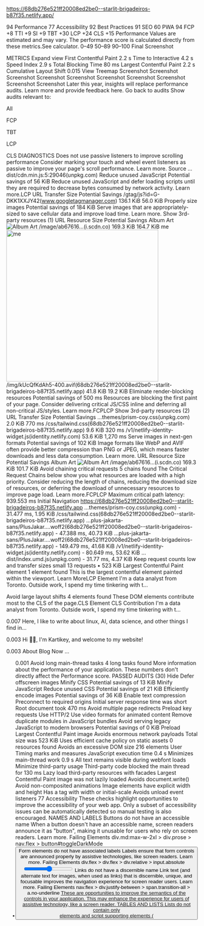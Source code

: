 
https://68db276e521ff20008ed2be0--starlit-brigadeiros-b87f35.netlify.app/



94
Performance
77
Accessibility
92
Best Practices
91
SEO
60
PWA
94
FCP
+8
TTI
+9
SI
+9
TBT
+30
LCP
+24
CLS
+15
Performance
Values are estimated and may vary. The performance score is calculated directly from these metrics.See calculator.
0–49
50–89
90–100
Final Screenshot

METRICS
Expand view
First Contentful Paint
2.2 s
Time to Interactive
4.2 s
Speed Index
2.9 s
Total Blocking Time
80 ms
Largest Contentful Paint
2.2 s
Cumulative Layout Shift
0.015
View Treemap
Screenshot
Screenshot
Screenshot
Screenshot
Screenshot
Screenshot
Screenshot
Screenshot
Screenshot
Screenshot
Later this year, insights will replace performance audits. Learn more and provide feedback here.
Go back to audits
Show audits relevant to:

All

FCP

TBT

LCP

CLS
DIAGNOSTICS
Does not use passive listeners to improve scrolling performance
Consider marking your touch and wheel event listeners as passive to improve your page's scroll performance. Learn more.
Source
…dist/cdn.min.js:5:29046(unpkg.com)
Reduce unused JavaScript Potential savings of 56 KiB
Reduce unused JavaScript and defer loading scripts until they are required to decrease bytes consumed by network activity. Learn more.LCP
URL
Transfer Size
Potential Savings
/gtag/js?id=G-DKK1XXJY42(www.googletagmanager.com)
136.1 KiB
56.0 KiB
Properly size images Potential savings of 184 KiB
Serve images that are appropriately-sized to save cellular data and improve load time. Learn more.
  Show 3rd-party resources (1)
URL
Resource Size
Potential Savings
Album Art
<img id="track-image" class="w-10 h-10 rounded-full mr-2 animate-spin-slow" src="https://i.scdn.co/image/ab67616d0000b2736c7112082b63beefffe40151" alt="Album Art">
/image/ab67616…(i.scdn.co)
169.3 KiB
164.7 KiB
me
<img src="https://68db276e521ff20008ed2be0--starlit-brigadeiros-b87f35.netlify.app/i…" class="rounded-full md:m-10 ml-0 w-28 h-28 self-center md:self-auto object-cover" alt="me" loading="lazy" decoding="async" style="max-width: 100%; height: auto;" width="400" height="400">
/img/kUcQfKdAh5-400.avif(68db276e521ff20008ed2be0--starlit-brigadeiros-b87f35.netlify.app)
41.8 KiB
19.2 KiB
Eliminate render-blocking resources Potential savings of 500 ms
Resources are blocking the first paint of your page. Consider delivering critical JS/CSS inline and deferring all non-critical JS/styles. Learn more.FCPLCP
  Show 3rd-party resources (2)
URL
Transfer Size
Potential Savings
…themes/prism-coy.css(unpkg.com)
2.0 KiB
770 ms
/css/tailwind.css(68db276e521ff20008ed2be0--starlit-brigadeiros-b87f35.netlify.app)
9.6 KiB
320 ms
/v1/netlify-identity-widget.js(identity.netlify.com)
53.6 KiB
1,270 ms
Serve images in next-gen formats Potential savings of 102 KiB
Image formats like WebP and AVIF often provide better compression than PNG or JPEG, which means faster downloads and less data consumption. Learn more.
URL
Resource Size
Potential Savings
Album Art
<img id="track-image" class="w-10 h-10 rounded-full mr-2 animate-spin-slow" src="https://i.scdn.co/image/ab67616d0000b2736c7112082b63beefffe40151" alt="Album Art">
/image/ab67616…(i.scdn.co)
169.3 KiB
101.7 KiB
Avoid chaining critical requests 5 chains found
The Critical Request Chains below show you what resources are loaded with a high priority. Consider reducing the length of chains, reducing the download size of resources, or deferring the download of unnecessary resources to improve page load. Learn more.FCPLCP
Maximum critical path latency: 939.553 ms
Initial Navigation
https://68db276e521ff20008ed2be0--starlit-brigadeiros-b87f35.netlify.app
…themes/prism-coy.css(unpkg.com) - 31.477 ms, 1.95 KiB
/css/tailwind.css(68db276e521ff20008ed2be0--starlit-brigadeiros-b87f35.netlify.app)
…plus-jakarta-sans/PlusJakar….woff2(68db276e521ff20008ed2be0--starlit-brigadeiros-b87f35.netlify.app) - 47.388 ms, 40.73 KiB
…plus-jakarta-sans/PlusJakar….woff2(68db276e521ff20008ed2be0--starlit-brigadeiros-b87f35.netlify.app) - 149.479 ms, 41.68 KiB
/v1/netlify-identity-widget.js(identity.netlify.com) - 80.649 ms, 53.62 KiB
…dist/index.umd.js(unpkg.com) - 31.77 ms, 4.37 KiB
Keep request counts low and transfer sizes small 13 requests • 523 KiB
Largest Contentful Paint element 1 element found
This is the largest contentful element painted within the viewport. Learn MoreLCP
Element
I'm a data analyst from Toronto. Outside work, I spend my time tinkering with t…
<p class="-mt-2">
Avoid large layout shifts 4 elements found
These DOM elements contribute most to the CLS of the page.CLS
Element
CLS Contribution
I'm a data analyst from Toronto. Outside work, I spend my time tinkering with t…
<p class="-mt-2">
0.007
Here, I like to write about linux, AI, data science, and other things I find in…
<p class="-mt-2">
0.003
Hi 👋🏼, I'm Kartikey, and welcome to my website!
<p>
0.003
About Blog Now ...
<ul class="list-none mt-5 px-0 text-xl flex items-center">
0.001
Avoid long main-thread tasks 4 long tasks found
More information about the performance of your application. These numbers don't directly affect the Performance score.
PASSED AUDITS (30)
Hide
Defer offscreen images
Minify CSS Potential savings of 13 KiB
Minify JavaScript
Reduce unused CSS Potential savings of 21 KiB
Efficiently encode images Potential savings of 36 KiB
Enable text compression
Preconnect to required origins
Initial server response time was short Root document took 470 ms
Avoid multiple page redirects
Preload key requests
Use HTTP/2
Use video formats for animated content
Remove duplicate modules in JavaScript bundles
Avoid serving legacy JavaScript to modern browsers Potential savings of 0 KiB
Preload Largest Contentful Paint image
Avoids enormous network payloads Total size was 523 KiB
Uses efficient cache policy on static assets 0 resources found
Avoids an excessive DOM size 216 elements
User Timing marks and measures
JavaScript execution time 0.4 s
Minimizes main-thread work 0.9 s
All text remains visible during webfont loads
Minimize third-party usage Third-party code blocked the main thread for 130 ms
Lazy load third-party resources with facades
Largest Contentful Paint image was not lazily loaded
Avoids document.write()
Avoid non-composited animations
Image elements have explicit width and height
Has a <meta name="viewport"> tag with width or initial-scale
Avoids unload event listeners
77
Accessibility
These checks highlight opportunities to improve the accessibility of your web app. Only a subset of accessibility issues can be automatically detected so manual testing is also encouraged.
NAMES AND LABELS
Buttons do not have an accessible name
When a button doesn't have an accessible name, screen readers announce it as "button", making it unusable for users who rely on screen readers. Learn more.
Failing Elements
div.md:max-w-2xl > div.prose > nav.flex > button#toggleDarkMode
<button id="toggleDarkMode" class="self-center font-bold text-xs px-1 sm:px-3 sm:py-0 -mt-2 transition-all">
Form elements do not have associated labels
Labels ensure that form controls are announced properly by assistive technologies, like screen readers. Learn more.
Failing Elements
div.flex > div.flex > div.relative > input.absolute
<input type="range" min="0" :max="themes.length - 1" :value="currentIndex" @input="updateTheme(parseInt($event.target.value))" class="absolute inset-0 w-full h-full opacity-0 cursor-pointer" max="21">
Links do not have a discernible name
Link text (and alternate text for images, when used as links) that is discernible, unique, and focusable improves the navigation experience for screen reader users. Learn more.
Failing Elements
nav.flex > div.justify-between > span.transition-all > a.no-underline
<a class="no-underline hover:underline font-bold text-xl " href="/">
These are opportunities to improve the semantics of the controls in your application. This may enhance the experience for users of assistive technology, like a screen reader.
TABLES AND LISTS
Lists do not contain only <li> elements and script supporting elements (<script> and <template>).
Screen readers have a specific way of announcing lists. Ensuring proper list structure aids screen reader output. Learn more.
Failing Elements
About Blog Now ...
<ul class="list-none mt-5 px-0 text-xl flex items-center">
About
<span class="px-1 py-2 transition-all self-end">
Blog
<span class="px-1 py-2 transition-all self-end">
Now
<span class="px-1 py-2 transition-all self-end">
These are opportunities to improve the experience of reading tabular or list data using assistive technology, like a screen reader.
ADDITIONAL ITEMS TO MANUALLY CHECK (10)
Show
These items address areas which an automated testing tool cannot cover. Learn more in our guide on conducting an accessibility review.
PASSED AUDITS (15)
Show
NOT APPLICABLE (25)
Show
92
Best Practices
GENERAL
Browser errors were logged to the console
Errors logged to the console indicate unresolved problems. They can come from network request failures and other browser concerns. Learn more
Source
Description
https://68db276e521ff20008ed2be0--starlit-brigadeiros-b87f35.netlify.app:79:4
ReferenceError: Prism is not defined at switchPrismTheme (https://68db276e521ff20008ed2be0--starlit-brigadeiros-b87f35.netlify.app/:79:5) at https://68db276e521ff20008ed2be0--starlit-brigadeiros-b87f35.netlify.app/:81:3
TRUST AND SAFETY
Ensure CSP is effective against XSS attacks
A strong Content Security Policy (CSP) significantly reduces the risk of cross-site scripting (XSS) attacks. Learn more
Description
Directive
Severity
No CSP found in enforcement mode
High
PASSED AUDITS (12)
Hide
Uses HTTPS
Avoids requesting the geolocation permission on page load
Avoids requesting the notification permission on page load
Avoids front-end JavaScript libraries with known security vulnerabilities
Allows users to paste into password fields
Displays images with correct aspect ratio
Serves images with appropriate resolution
Page has the HTML doctype
Properly defines charset
Avoids deprecated APIs
No issues in the Issues panel in Chrome Devtools
Page has valid source maps
NOT APPLICABLE (2)
Hide
Fonts with font-display: optional are preloaded
Detected JavaScript libraries
91
SEO
These checks ensure that your page is following basic search engine optimization advice. There are many additional factors Lighthouse does not score here that may affect your search ranking, including performance on Core Web Vitals. Learn more.
CONTENT BEST PRACTICES
Links do not have descriptive text 1 link found
Descriptive link text helps search engines understand your content. Learn more.
Link destination
Link Text
/more(68db276e521ff20008ed2be0--starlit-brigadeiros-b87f35.netlify.app)
More
Format your HTML in a way that enables crawlers to better understand your app’s content.
ADDITIONAL ITEMS TO MANUALLY CHECK (1)
Hide
Structured data is valid
Run these additional validators on your site to check additional SEO best practices.
PASSED AUDITS (10)
Hide
Has a <meta name="viewport"> tag with width or initial-scale
Document has a <title> element
Document has a meta description
Page has successful HTTP status code
Links are crawlable
Image elements have [alt] attributes
Document has a valid hreflang
Document uses legible font sizes 100% legible text
Document avoids plugins
Tap targets are sized appropriately 100% appropriately sized tap targets
NOT APPLICABLE (2)
Hide
robots.txt is valid
Document has a valid rel=canonical
60
PWA
These checks validate the aspects of a Progressive Web App. Learn more.
PWA OPTIMIZED
Does not register a service worker that controls page and start_url
Is not configured for a custom splash screenFailures: Manifest does not have `name`.
Does not set a theme color for the address bar.Failures: No `<meta name="theme-color">` tag found.
Manifest doesn't have a maskable icon
ADDITIONAL ITEMS TO MANUALLY CHECK (3)
Show
These checks are required by the baseline PWA Checklist but are not automatically checked by Lighthouse. They do not affect your score but it's important that you verify them manually.
PASSED AUDITS (4)
Show
Captured at Sep 29, 2025 at 8:44 PM EDT
Emulated Moto G4 with Lighthouse 9.6.8
Single page load
Initial page load
Slow 4G throttling
Using HeadlessChromium 107.0.5296.0 with node
Generated by Lighthouse 9.6.8 | File an issue
